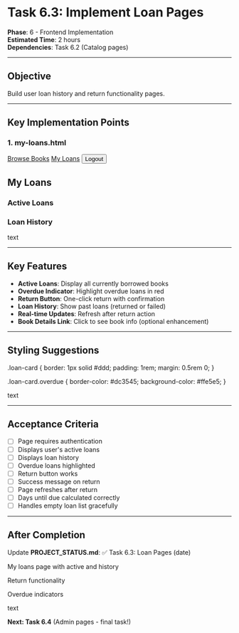 # Task 6.3: Implement Loan Pages

**Phase**: 6 - Frontend Implementation  
**Estimated Time**: 2 hours  
**Dependencies**: Task 6.2 (Catalog pages)

---

## Objective

Build user loan history and return functionality pages.

---

## Key Implementation Points

### 1. my-loans.html

<nav> <a href="index.html">Browse Books</a> <a href="my-loans.html">My Loans</a> <button onclick="logout()">Logout</button> </nav> <h2>My Loans</h2> <div id="activeLoans"> <h3>Active Loans</h3> <div id="activeList"></div> </div> <div id="loanHistory"> <h3>Loan History</h3> <div id="historyList"></div> </div> <script> // Call requireAuth() on page load requireAuth(); async function loadMyLoans() { const token = localStorage.getItem('jwt_token'); const userId = localStorage.getItem('user_id'); const response = await fetch( `http://localhost:5000/api/loans/user/${userId}`, { headers: { 'Authorization': `Bearer ${token}` } } ); const loans = await response.json(); const active = loans.filter(l => l.status === 'CheckedOut'); const history = loans.filter(l => l.status !== 'CheckedOut'); renderActiveLoans(active); renderHistory(history); } function renderActiveLoans(loans) { const container = document.getElementById('activeList'); container.innerHTML = loans.map(loan => ` <div class="loan-card ${loan.isOverdue ? 'overdue' : ''}"> <h4>Book ID: ${loan.bookId}</h4> <p>Due: ${new Date(loan.dueDate).toLocaleDateString()}</p> <p>${loan.isOverdue ? 'OVERDUE!' : `${loan.daysUntilDue} days left`}</p> <button onclick="returnBook(${loan.loanId})">Return Book</button> </div> `).join(''); } async function returnBook(loanId) { const token = localStorage.getItem('jwt_token'); const response = await fetch( `http://localhost:5000/api/loans/${loanId}/return`, { method: 'PUT', headers: { 'Authorization': `Bearer ${token}` } } ); if (response.ok) { alert('Book returned successfully!'); loadMyLoans(); // Refresh } } </script>
text

---

## Key Features

- **Active Loans**: Display all currently borrowed books
- **Overdue Indicator**: Highlight overdue loans in red
- **Return Button**: One-click return with confirmation
- **Loan History**: Show past loans (returned or failed)
- **Real-time Updates**: Refresh after return action
- **Book Details Link**: Click to see book info (optional enhancement)

---

## Styling Suggestions

.loan-card {
border: 1px solid #ddd;
padding: 1rem;
margin: 0.5rem 0;
}

.loan-card.overdue {
border-color: #dc3545;
background-color: #ffe5e5;
}

text

---

## Acceptance Criteria

- [ ] Page requires authentication
- [ ] Displays user's active loans
- [ ] Displays loan history
- [ ] Overdue loans highlighted
- [ ] Return button works
- [ ] Success message on return
- [ ] Page refreshes after return
- [ ] Days until due calculated correctly
- [ ] Handles empty loan list gracefully

---

## After Completion

Update **PROJECT_STATUS.md**:
✅ Task 6.3: Loan Pages (date)

My loans page with active and history

Return functionality

Overdue indicators

text

**Next: Task 6.4** (Admin pages - final task!)